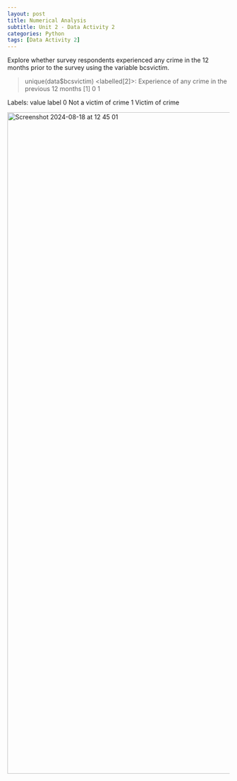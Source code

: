 ```yaml
---
layout: post
title: Numerical Analysis
subtitle: Unit 2 - Data Activity 2
categories: Python
tags: [Data Activity 2]
---
```


Explore whether survey respondents experienced any crime in the 12 months prior to the survey using the variable bcsvictim.

> unique(data$bcsvictim)
<labelled<double>[2]>: Experience of any crime in the previous 12 months
[1] 0 1

Labels:
 value                 label
     0 Not a victim of crime
     1       Victim of crime

<img width="1500" alt="Screenshot 2024-08-18 at 12 45 01" src="https://github.com/user-attachments/assets/2891d182-1fa4-4e30-86ee-60cffb8ea29a">
